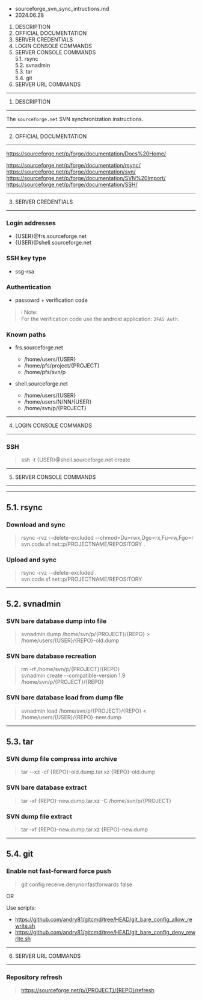 * sourceforge_svn_sync_intructions.md
* 2024.06.28

1. DESCRIPTION
2. OFFICIAL DOCUMENTATION
3. SERVER CREDENTIALS
4. LOGIN CONSOLE COMMANDS
5. SERVER CONSOLE COMMANDS
<br />5.1. rsync
<br />5.2. svnadmin
<br />5.3. tar
<br />5.4. git
6. SERVER URL COMMANDS


-------------------------------------------------------------------------------
1. DESCRIPTION
-------------------------------------------------------------------------------
The `sourceforge.net` SVN synchronization instructions.

-------------------------------------------------------------------------------
2. OFFICIAL DOCUMENTATION
-------------------------------------------------------------------------------

https://sourceforge.net/p/forge/documentation/Docs%20Home/

https://sourceforge.net/p/forge/documentation/rsync/<br />
https://sourceforge.net/p/forge/documentation/svn/<br />
https://sourceforge.net/p/forge/documentation/SVN%20Import/<br />
https://sourceforge.net/p/forge/documentation/SSH/<br />

-------------------------------------------------------------------------------
3. SERVER CREDENTIALS
-------------------------------------------------------------------------------

### Login addresses

* {USER}@frs.sourceforge.net
* {USER}@shell.sourceforge.net

### SSH key type

* ssg-rsa

### Authentication

* passowrd + verification code

> :information_source: Note:<br/>
> For the verification code use the android application: `2FAS Auth`.

### Known paths

* frs.sourceforge.net
  * /home/users/{USER}
  * /home/pfs/project/{PROJECT}
  * /home/pfs/svn/p

* shell.sourceforge.net
  * /home/users/{USER}
  * /home/users/N/NN/{USER}
  * /home/svn/p/{PROJECT}

-------------------------------------------------------------------------------
4. LOGIN CONSOLE COMMANDS
-------------------------------------------------------------------------------

### SSH

> ssh -t {USER}@shell.sourceforge.net create

-------------------------------------------------------------------------------
5. SERVER CONSOLE COMMANDS
-------------------------------------------------------------------------------

-------------------------------------------------------------------------------
5.1. rsync
-------------------------------------------------------------------------------

### Download and sync

> rsync -rvz --delete-excluded --chmod=Du=rwx,Dgo=rx,Fu=rw,Fgo=r svn.code.sf.net::p/PROJECTNAME/REPOSITORY .

### Upload and sync

> rsync -rvz --delete-excluded . svn.code.sf.net::p/PROJECTNAME/REPOSITORY

-------------------------------------------------------------------------------
5.2. svnadmin
-------------------------------------------------------------------------------

### SVN bare database dump into file

> svnadmin dump /home/svn/p/{PROJECT}/{REPO} > /home/users/{USER}/{REPO}-old.dump

### SVN bare database recreation

> rm -rf /home/svn/p/{PROJECT}/{REPO}<br />
> svnadmin create --compatible-version 1.9 /home/svn/p/{PROJECT}/{REPO}

### SVN bare database load from dump file

> svnadmin load /home/svn/p/{PROJECT}/{REPO} < /home/users/{USER}/{REPO}-new.dump

-------------------------------------------------------------------------------
5.3. tar
-------------------------------------------------------------------------------

### SVN dump file compress into archive

> tar --xz -cf {REPO}-old.dump.tar.xz {REPO}-old.dump

### SVN bare database extract

> tar -xf {REPO}-new.dump.tar.xz -C /home/svn/p/{PROJECT}

### SVN dump file extract

> tar -xf {REPO}-new.dump.tar.xz {REPO}-new.dump

-------------------------------------------------------------------------------
5.4. git
-------------------------------------------------------------------------------

### Enable not fast-forward force push

> git config receive.denynonfastforwards false

OR

Use scripts:

* https://github.com/andry81/gitcmd/tree/HEAD/git_bare_config_allow_rewrite.sh
* https://github.com/andry81/gitcmd/tree/HEAD/git_bare_config_deny_rewrite.sh

-------------------------------------------------------------------------------
6. SERVER URL COMMANDS
-------------------------------------------------------------------------------

### Repository refresh

> https://sourceforge.net/p/{PROJECT}/{REPO}/refresh
